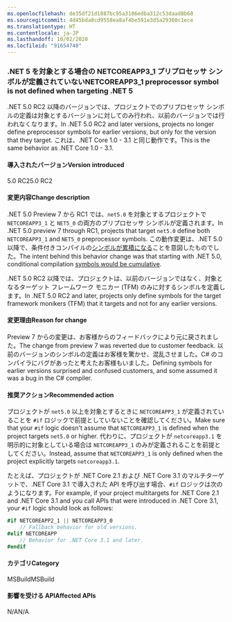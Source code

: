 ```yaml
---
ms.openlocfilehash: de35df21d1887bc95a3106edba312c53daad8b68
ms.sourcegitcommit: 4d45bda8cd9558ea8af4be591e3d5a29360c1ece
ms.translationtype: HT
ms.contentlocale: ja-JP
ms.lasthandoff: 10/02/2020
ms.locfileid: "91654740"
---
```

### <a name="netcoreapp3_1-preprocessor-symbol-is-not-defined-when-targeting-net-5"></a><span data-ttu-id="1e6ef-101">.NET 5 を対象とする場合の NETCOREAPP3_1 プリプロセッサ シンボルが定義されていない</span><span class="sxs-lookup"><span data-stu-id="1e6ef-101">NETCOREAPP3_1 preprocessor symbol is not defined when targeting .NET 5</span></span>

<span data-ttu-id="1e6ef-102">.NET 5.0 RC2 以降のバージョンでは、プロジェクトでのプリプロセッサ シンボルの定義は対象とするバージョンに対してのみ行われ、以前のバージョンでは行われなくなります。</span><span class="sxs-lookup"><span data-stu-id="1e6ef-102">In .NET 5.0 RC2 and later versions, projects no longer define preprocessor symbols for earlier versions, but only for the version that they target.</span></span> <span data-ttu-id="1e6ef-103">これは、.NET Core 1.0 - 3.1 と同じ動作です。</span><span class="sxs-lookup"><span data-stu-id="1e6ef-103">This is the same behavior as .NET Core 1.0 - 3.1.</span></span>

#### <a name="version-introduced"></a><span data-ttu-id="1e6ef-104">導入されたバージョン</span><span class="sxs-lookup"><span data-stu-id="1e6ef-104">Version introduced</span></span>

<span data-ttu-id="1e6ef-105">5.0 RC2</span><span class="sxs-lookup"><span data-stu-id="1e6ef-105">5.0 RC2</span></span>

#### <a name="change-description"></a><span data-ttu-id="1e6ef-106">変更内容</span><span class="sxs-lookup"><span data-stu-id="1e6ef-106">Change description</span></span>

<span data-ttu-id="1e6ef-107">.NET 5.0 Preview 7 から RC1 では、`net5.0` を対象とするプロジェクトで `NETCOREAPP3_1` と `NET5_0` の両方のプリプロセッサ シンボルが定義されます。</span><span class="sxs-lookup"><span data-stu-id="1e6ef-107">In .NET 5.0 preview 7 through RC1, projects that target `net5.0` define both `NETCOREAPP3_1` and `NET5_0` preprocessor symbols.</span></span> <span data-ttu-id="1e6ef-108">この動作変更は、.NET 5.0 以降で、条件付きコンパイルの[シンボルが累積になる](https://github.com/dotnet/designs/blob/main/accepted/2020/net5/net5.md#preprocessor-symbols)ことを意図したものでした。</span><span class="sxs-lookup"><span data-stu-id="1e6ef-108">The intent behind this behavior change was that starting with .NET 5.0, conditional compilation [symbols would be cumulative](https://github.com/dotnet/designs/blob/main/accepted/2020/net5/net5.md#preprocessor-symbols).</span></span>

<span data-ttu-id="1e6ef-109">.NET 5.0 RC2 以降では、プロジェクトは、以前のバージョンではなく、対象となるターゲット フレームワーク モニカー (TFM) のみに対するシンボルを定義します。</span><span class="sxs-lookup"><span data-stu-id="1e6ef-109">In .NET 5.0 RC2 and later, projects only define symbols for the target framework monikers (TFM) that it targets and not for any earlier versions.</span></span>

#### <a name="reason-for-change"></a><span data-ttu-id="1e6ef-110">変更理由</span><span class="sxs-lookup"><span data-stu-id="1e6ef-110">Reason for change</span></span>

<span data-ttu-id="1e6ef-111">Preview 7 からの変更は、お客様からのフィードバックにより元に戻されました。</span><span class="sxs-lookup"><span data-stu-id="1e6ef-111">The change from preview 7 was reverted due to customer feedback.</span></span> <span data-ttu-id="1e6ef-112">以前のバージョンのシンボルの定義はお客様を驚かせ、混乱させました。C# のコンパイラにバグがあったと考えたお客様もいました。</span><span class="sxs-lookup"><span data-stu-id="1e6ef-112">Defining symbols for earlier versions surprised and confused customers, and some assumed it was a bug in the C# compiler.</span></span>

#### <a name="recommended-action"></a><span data-ttu-id="1e6ef-113">推奨アクション</span><span class="sxs-lookup"><span data-stu-id="1e6ef-113">Recommended action</span></span>

<span data-ttu-id="1e6ef-114">プロジェクトが `net5.0` 以上を対象とするときに `NETCOREAPP3_1` が定義されていることを `#if` ロジックで前提としていないことを確認してください。</span><span class="sxs-lookup"><span data-stu-id="1e6ef-114">Make sure that your `#if` logic doesn't assume that `NETCOREAPP3_1` is defined when the project targets `net5.0` or higher.</span></span> <span data-ttu-id="1e6ef-115">代わりに、プロジェクトが `netcoreapp3.1` を明示的に対象としている場合は `NETCOREAPP3_1` のみが定義されることを前提としてください。</span><span class="sxs-lookup"><span data-stu-id="1e6ef-115">Instead, assume that `NETCOREAPP3_1` is only defined when the project explicitly targets `netcoreapp3.1`.</span></span>

<span data-ttu-id="1e6ef-116">たとえば、プロジェクトが .NET Core 2.1 および .NET Core 3.1 のマルチターゲットで、.NET Core 3.1 で導入された API を呼び出す場合、`#if` ロジックは次のようになります。</span><span class="sxs-lookup"><span data-stu-id="1e6ef-116">For example, if your project multitargets for .NET Core 2.1 and .NET Core 3.1 and you call APIs that were introduced in .NET Core 3.1, your `#if` logic should look as follows:</span></span>

```csharp
#if NETCOREAPP2_1 || NETCOREAPP3_0
    // Fallback behavior for old versions.
#elif NETCOREAPP
    // Behavior for .NET Core 3.1 and later.
#endif
```

#### <a name="category"></a><span data-ttu-id="1e6ef-117">カテゴリ</span><span class="sxs-lookup"><span data-stu-id="1e6ef-117">Category</span></span>

<span data-ttu-id="1e6ef-118">MSBuild</span><span class="sxs-lookup"><span data-stu-id="1e6ef-118">MSBuild</span></span>

#### <a name="affected-apis"></a><span data-ttu-id="1e6ef-119">影響を受ける API</span><span class="sxs-lookup"><span data-stu-id="1e6ef-119">Affected APIs</span></span>

<span data-ttu-id="1e6ef-120">N/A</span><span class="sxs-lookup"><span data-stu-id="1e6ef-120">N/A</span></span>

<!--

#### Affected APIs

Not detectable via API analysis.

-->
